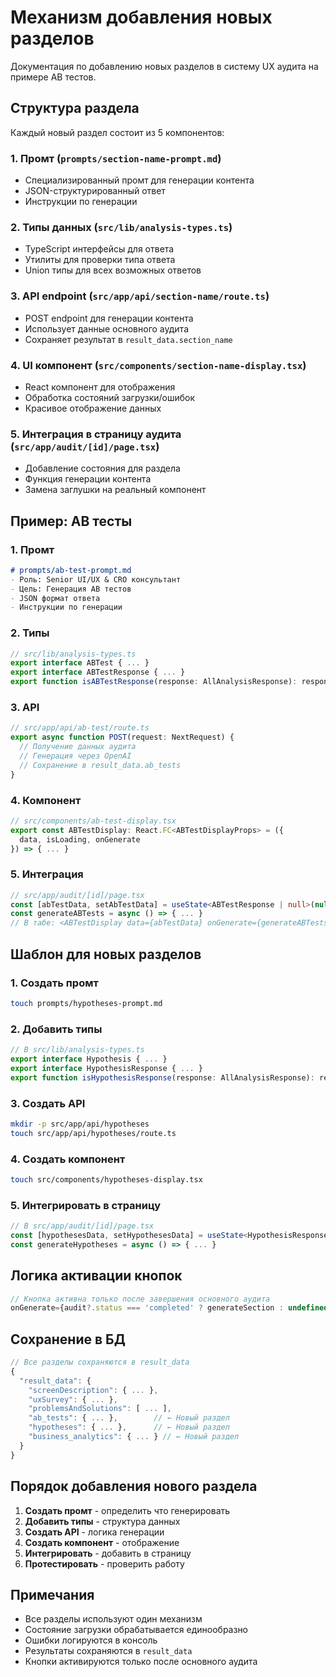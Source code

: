 # Механизм добавления новых разделов

Документация по добавлению новых разделов в систему UX аудита на примере AB тестов.

## Структура раздела

Каждый новый раздел состоит из 5 компонентов:

### 1. Промт (`prompts/section-name-prompt.md`)
- Специализированный промт для генерации контента
- JSON-структурированный ответ
- Инструкции по генерации

### 2. Типы данных (`src/lib/analysis-types.ts`)
- TypeScript интерфейсы для ответа
- Утилиты для проверки типа ответа
- Union типы для всех возможных ответов

### 3. API endpoint (`src/app/api/section-name/route.ts`)
- POST endpoint для генерации контента
- Использует данные основного аудита
- Сохраняет результат в `result_data.section_name`

### 4. UI компонент (`src/components/section-name-display.tsx`)
- React компонент для отображения
- Обработка состояний загрузки/ошибок
- Красивое отображение данных

### 5. Интеграция в страницу аудита (`src/app/audit/[id]/page.tsx`)
- Добавление состояния для раздела
- Функция генерации контента
- Замена заглушки на реальный компонент

## Пример: AB тесты

### 1. Промт
```markdown
# prompts/ab-test-prompt.md
- Роль: Senior UI/UX & CRO консультант
- Цель: Генерация AB тестов
- JSON формат ответа
- Инструкции по генерации
```

### 2. Типы
```typescript
// src/lib/analysis-types.ts
export interface ABTest { ... }
export interface ABTestResponse { ... }
export function isABTestResponse(response: AllAnalysisResponse): response is ABTestResponse
```

### 3. API
```typescript
// src/app/api/ab-test/route.ts
export async function POST(request: NextRequest) {
  // Получение данных аудита
  // Генерация через OpenAI
  // Сохранение в result_data.ab_tests
}
```

### 4. Компонент
```typescript
// src/components/ab-test-display.tsx
export const ABTestDisplay: React.FC<ABTestDisplayProps> = ({ 
  data, isLoading, onGenerate 
}) => { ... }
```

### 5. Интеграция
```typescript
// src/app/audit/[id]/page.tsx
const [abTestData, setAbTestData] = useState<ABTestResponse | null>(null)
const generateABTests = async () => { ... }
// В табе: <ABTestDisplay data={abTestData} onGenerate={generateABTests} />
```

## Шаблон для новых разделов

### 1. Создать промт
```bash
touch prompts/hypotheses-prompt.md
```

### 2. Добавить типы
```typescript
// В src/lib/analysis-types.ts
export interface Hypothesis { ... }
export interface HypothesisResponse { ... }
export function isHypothesisResponse(response: AllAnalysisResponse): response is HypothesisResponse
```

### 3. Создать API
```bash
mkdir -p src/app/api/hypotheses
touch src/app/api/hypotheses/route.ts
```

### 4. Создать компонент
```bash
touch src/components/hypotheses-display.tsx
```

### 5. Интегрировать в страницу
```typescript
// В src/app/audit/[id]/page.tsx
const [hypothesesData, setHypothesesData] = useState<HypothesisResponse | null>(null)
const generateHypotheses = async () => { ... }
```

## Логика активации кнопок

```typescript
// Кнопка активна только после завершения основного аудита
onGenerate={audit?.status === 'completed' ? generateSection : undefined}
```

## Сохранение в БД

```typescript
// Все разделы сохраняются в result_data
{
  "result_data": {
    "screenDescription": { ... },
    "uxSurvey": { ... },
    "problemsAndSolutions": [ ... ],
    "ab_tests": { ... },        // ← Новый раздел
    "hypotheses": { ... },      // ← Новый раздел
    "business_analytics": { ... } // ← Новый раздел
  }
}
```

## Порядок добавления нового раздела

1. **Создать промт** - определить что генерировать
2. **Добавить типы** - структура данных
3. **Создать API** - логика генерации
4. **Создать компонент** - отображение
5. **Интегрировать** - добавить в страницу
6. **Протестировать** - проверить работу

## Примечания

- Все разделы используют один механизм
- Состояние загрузки обрабатывается единообразно
- Ошибки логируются в консоль
- Результаты сохраняются в `result_data`
- Кнопки активируются только после основного аудита






